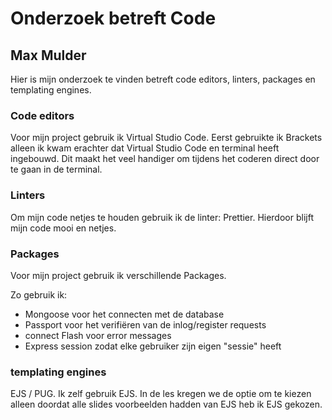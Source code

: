 # Onderzoek betreft Code
## Max Mulder

Hier is mijn onderzoek te vinden betreft code editors, linters, packages en templating engines.

### Code editors
Voor mijn project gebruik ik Virtual Studio Code. Eerst gebruikte ik Brackets alleen ik kwam erachter dat Virtual Studio Code en terminal heeft ingebouwd. Dit maakt het veel handiger om tijdens het coderen direct door te gaan in de terminal.

### Linters
Om mijn code netjes te houden gebruik ik de linter: Prettier. Hierdoor blijft mijn code mooi en netjes.

### Packages
Voor mijn project gebruik ik verschillende Packages.

Zo gebruik ik:
* Mongoose voor het connecten met de database
* Passport voor het verifiëren van de inlog/register requests
* connect Flash voor error messages
* Express session zodat elke gebruiker zijn eigen "sessie" heeft


### templating engines
EJS / PUG. 
Ik zelf gebruik EJS. In de les kregen we de optie om te kiezen alleen doordat alle slides voorbeelden hadden van EJS heb ik EJS gekozen.